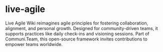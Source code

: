 # live-agile
Live Agile Wiki reimagines agile principles for fostering collaboration, alignment, and personal growth. Designed for community-driven teams, it supports practices like daily check-ins and visioning sessions. Part of Communi.Team, this open-source framework invites contributions to empower teams worldwide.
